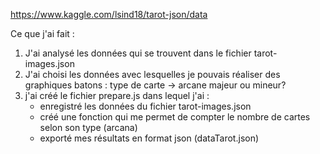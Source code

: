 https://www.kaggle.com/lsind18/tarot-json/data 

Ce que j'ai fait : 

1. J'ai analysé les données qui se trouvent dans le fichier tarot-images.json 
2. J'ai choisi les données avec lesquelles je pouvais réaliser des graphiques batons : type de carte -> arcane majeur ou mineur? 
3. j'ai créé le fichier prepare.js dans lequel j'ai :
    - enregistré les données du fichier tarot-images.json 
    - créé une fonction qui me permet de compter le nombre de cartes selon son type (arcana)
    - exporté mes résultats en format json  (dataTarot.json)


